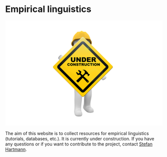 # Empirical linguistics

<img src="maintenance.png"></img>

The aim of this website is to collect resources for empirical linguistics (tutorials, databases, etc.). It is currently under construction. If you have any questions or if you want to contribute to the project, contact <a href="mailto:empirical.linguist@gmail.com">Stefan Hartmann</a>.
